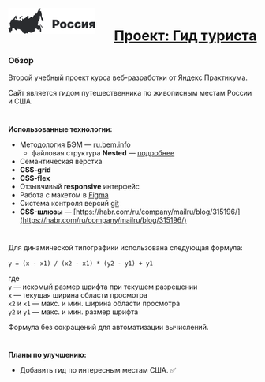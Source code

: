 <img src="./images/header-logo_dark.svg" width="176" height="52" align="left" alt="Logo">

<h1 align="right"><a href="https://script-ninja.github.io/russian-travel/index.html" target="_blank">Проект: Гид туриста</a></h1>

### Обзор
Второй учебный проект курса веб-разработки от Яндекс Практикума.

Сайт является гидом путешественника по живописным местам России и США.

#

**Использованные технологии:**
- Методология БЭМ — [ru.bem.info](https://ru.bem.info)
    - файловая структура **Nested** — [подробнее](https://ru.bem.info/methodology/filestructure/#nested)
- Семантическая вёрстка
- **CSS-grid**
- **CSS-flex**
- Отзывчивый **responsive** интерфейс
- Работа с макетом в [Figma](https://www.figma.com)
- Система контроля версий [git](https://git-scm.com/)
- **CSS-шлюзы** — [https://habr.com/ru/company/mailru/blog/315196/](https://habr.com/ru/company/mailru/blog/315196/)

#

Для динамической типографики использована следующая формула:

`y = (x - x1) / (x2 - x1) * (y2 - y1) + y1`

где<br>
`y` — искомый размер шрифта при текущем разрешении<br>
`x` — текущая ширина области просмотра<br>
`x2` и `x1` — макс. и мин. ширина области просмотра<br>
`y2` и `y1` — макс. и мин. размер шрифта

Формула без сокращений для автоматизации вычислений.

#

**Планы по улучшению:**
- Добавить гид по интересным местам США. ✅
